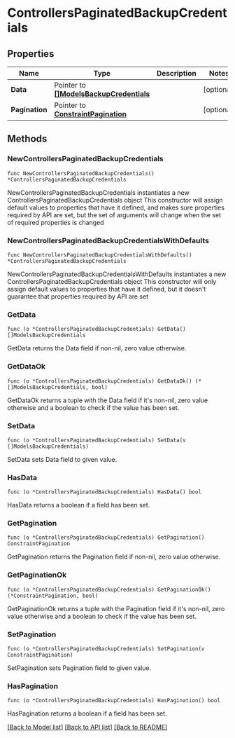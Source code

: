 # ControllersPaginatedBackupCredentials

## Properties

Name | Type | Description | Notes
------------ | ------------- | ------------- | -------------
**Data** | Pointer to [**[]ModelsBackupCredentials**](ModelsBackupCredentials.md) |  | [optional] 
**Pagination** | Pointer to [**ConstraintPagination**](ConstraintPagination.md) |  | [optional] 

## Methods

### NewControllersPaginatedBackupCredentials

`func NewControllersPaginatedBackupCredentials() *ControllersPaginatedBackupCredentials`

NewControllersPaginatedBackupCredentials instantiates a new ControllersPaginatedBackupCredentials object
This constructor will assign default values to properties that have it defined,
and makes sure properties required by API are set, but the set of arguments
will change when the set of required properties is changed

### NewControllersPaginatedBackupCredentialsWithDefaults

`func NewControllersPaginatedBackupCredentialsWithDefaults() *ControllersPaginatedBackupCredentials`

NewControllersPaginatedBackupCredentialsWithDefaults instantiates a new ControllersPaginatedBackupCredentials object
This constructor will only assign default values to properties that have it defined,
but it doesn't guarantee that properties required by API are set

### GetData

`func (o *ControllersPaginatedBackupCredentials) GetData() []ModelsBackupCredentials`

GetData returns the Data field if non-nil, zero value otherwise.

### GetDataOk

`func (o *ControllersPaginatedBackupCredentials) GetDataOk() (*[]ModelsBackupCredentials, bool)`

GetDataOk returns a tuple with the Data field if it's non-nil, zero value otherwise
and a boolean to check if the value has been set.

### SetData

`func (o *ControllersPaginatedBackupCredentials) SetData(v []ModelsBackupCredentials)`

SetData sets Data field to given value.

### HasData

`func (o *ControllersPaginatedBackupCredentials) HasData() bool`

HasData returns a boolean if a field has been set.

### GetPagination

`func (o *ControllersPaginatedBackupCredentials) GetPagination() ConstraintPagination`

GetPagination returns the Pagination field if non-nil, zero value otherwise.

### GetPaginationOk

`func (o *ControllersPaginatedBackupCredentials) GetPaginationOk() (*ConstraintPagination, bool)`

GetPaginationOk returns a tuple with the Pagination field if it's non-nil, zero value otherwise
and a boolean to check if the value has been set.

### SetPagination

`func (o *ControllersPaginatedBackupCredentials) SetPagination(v ConstraintPagination)`

SetPagination sets Pagination field to given value.

### HasPagination

`func (o *ControllersPaginatedBackupCredentials) HasPagination() bool`

HasPagination returns a boolean if a field has been set.


[[Back to Model list]](../README.md#documentation-for-models) [[Back to API list]](../README.md#documentation-for-api-endpoints) [[Back to README]](../README.md)



